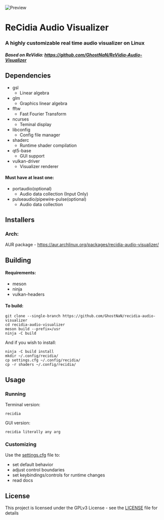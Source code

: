 ![Preview](https://github.com/GhostNaN/recidia-audio-visualizer/blob/assets/preview.apng)
# ReCidia Audio Visualizer
### A highly customizable real time audio visualizer on Linux
##### Based on ReVidia: https://github.com/GhostNaN/ReVidia-Audio-Visualizer

## Dependencies
- gsl
  - Linear algebra
- glm
  - Graphics linear algebra
- fftw 
  - Fast Fourier Transform
- ncurses
  - Teminal display
- libconfig
  - Config file manager
- shaderc
  - Runtime shader compilation
- qt5-base
  - GUI support
- vulkan-driver
  - Visualizer renderer
  
#### Must have at least one:
- portaudio(optional)
  - Audio data collection (Input Only)
- pulseaudio/pipewire-pulse(optional)
  - Audio data collection

## Installers
### Arch:
AUR package - https://aur.archlinux.org/packages/recidia-audio-visualizer/
 ## Building
 #### Requirements:
- meson
- ninja
- vulkan-headers

#### To build:
```
git clone --single-branch https://github.com/GhostNaN/recidia-audio-visualizer
cd recidia-audio-visualizer
meson build --prefix=/usr
ninja -C build
```
And if you wish to install:
```
ninja -C build install
mkdir ~/.config/recidia/
cp settings.cfg ~/.config/recidia/
cp -r shaders ~/.config/recidia/
```

## Usage 
### Running
Terminal version:
```
recidia
```
GUI version:
```
recidia literally any arg
```

### Customizing
Use the [settings.cfg](/settings.cfg) file to: 
- set default behavior 
- adjust control boundaries
- set keybindings/controls for runtime changes
- read docs

 ## License
This project is licensed under the GPLv3 License - see the [LICENSE](/LICENSE) file for details
